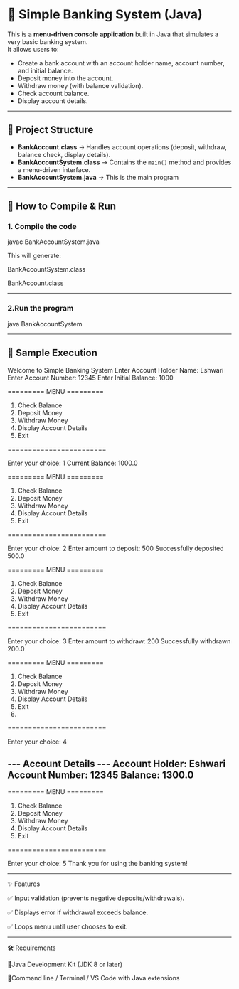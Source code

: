 # 🏦 Simple Banking System (Java)

This is a **menu-driven console application** built in Java that simulates a very basic banking system.  
It allows users to:

- Create a bank account with an account holder name, account number, and initial balance.
- Deposit money into the account.
- Withdraw money (with balance validation).
- Check account balance.
- Display account details.

---

## 📂 Project Structure


- **BankAccount.class** → Handles account operations (deposit, withdraw, balance check, display details).  
- **BankAccountSystem.class** → Contains the `main()` method and provides a menu-driven interface.
- **BankAccountSystem.java** → This is the main program

---

## 🚀 How to Compile & Run

### 1. Compile the code
javac BankAccountSystem.java

This will generate:

BankAccountSystem.class

BankAccount.class

---

### 2.Run the program

java BankAccountSystem

---

## 📖 Sample Execution

Welcome to Simple Banking System
Enter Account Holder Name: Eshwari
Enter Account Number: 12345
Enter Initial Balance: 1000

========= MENU =========

1. Check Balance
2. Deposit Money
3. Withdraw Money
4. Display Account Details
5. Exit
   
========================

Enter your choice: 1
Current Balance: 1000.0

========= MENU =========

1. Check Balance
2. Deposit Money
3. Withdraw Money
4. Display Account Details
5. Exit
   
========================

Enter your choice: 2
Enter amount to deposit: 500
Successfully deposited 500.0

========= MENU =========

1. Check Balance
2. Deposit Money
3. Withdraw Money
4. Display Account Details
5. Exit
   
========================

Enter your choice: 3
Enter amount to withdraw: 200
Successfully withdrawn 200.0

========= MENU =========

1. Check Balance
2. Deposit Money
3. Withdraw Money
4. Display Account Details
5. Exit
6. 
========================

Enter your choice: 4

--- Account Details ---
Account Holder: Eshwari
Account Number: 12345
Balance: 1300.0
-----------------------

========= MENU =========

1. Check Balance
2. Deposit Money
3. Withdraw Money
4. Display Account Details
5. Exit
   
========================

Enter your choice: 5
Thank you for using the banking system!




---

✨ Features

✅ Input validation (prevents negative deposits/withdrawals).

✅ Displays error if withdrawal exceeds balance.

✅ Loops menu until user chooses to exit.

---

🛠️ Requirements

🔸Java Development Kit (JDK 8 or later)

🔸Command line / Terminal / VS Code with Java extensions
